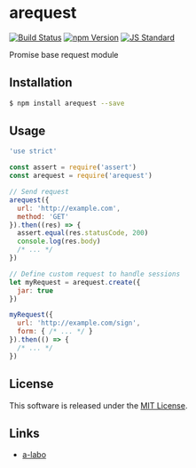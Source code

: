 arequest
==========

<!---
This file is generated by ape-tmpl. Do not update manually.
--->

<!-- Badge Start -->
<a name="badges"></a>

[![Build Status][bd_travis_shield_url]][bd_travis_url]
[![npm Version][bd_npm_shield_url]][bd_npm_url]
[![JS Standard][bd_standard_shield_url]][bd_standard_url]

[bd_repo_url]: https://github.com/a-labo/arequest
[bd_travis_url]: http://travis-ci.org/a-labo/arequest
[bd_travis_shield_url]: http://img.shields.io/travis/a-labo/arequest.svg?style=flat
[bd_travis_com_url]: http://travis-ci.com/a-labo/arequest
[bd_travis_com_shield_url]: https://api.travis-ci.com/a-labo/arequest.svg?token=
[bd_license_url]: https://github.com/a-labo/arequest/blob/master/LICENSE
[bd_codeclimate_url]: http://codeclimate.com/github/a-labo/arequest
[bd_codeclimate_shield_url]: http://img.shields.io/codeclimate/github/a-labo/arequest.svg?style=flat
[bd_codeclimate_coverage_shield_url]: http://img.shields.io/codeclimate/coverage/github/a-labo/arequest.svg?style=flat
[bd_gemnasium_url]: https://gemnasium.com/a-labo/arequest
[bd_gemnasium_shield_url]: https://gemnasium.com/a-labo/arequest.svg
[bd_npm_url]: http://www.npmjs.org/package/arequest
[bd_npm_shield_url]: http://img.shields.io/npm/v/arequest.svg?style=flat
[bd_standard_url]: http://standardjs.com/
[bd_standard_shield_url]: https://img.shields.io/badge/code%20style-standard-brightgreen.svg

<!-- Badge End -->


<!-- Description Start -->
<a name="description"></a>

Promise base request module

<!-- Description End -->


<!-- Overview Start -->
<a name="overview"></a>



<!-- Overview End -->


<!-- Sections Start -->
<a name="sections"></a>

<!-- Section from "doc/guides/01.Installation.md.hbs" Start -->

<a name="section-doc-guides-01-installation-md"></a>

Installation
-----

```bash
$ npm install arequest --save
```


<!-- Section from "doc/guides/01.Installation.md.hbs" End -->

<!-- Section from "doc/guides/02.Usage.md.hbs" Start -->

<a name="section-doc-guides-02-usage-md"></a>

Usage
---------

```javascript
'use strict'

const assert = require('assert')
const arequest = require('arequest')

// Send request
arequest({
  url: 'http://example.com',
  method: 'GET'
}).then((res) => {
  assert.equal(res.statusCode, 200)
  console.log(res.body)
  /* ... */
})

// Define custom request to handle sessions
let myRequest = arequest.create({
  jar: true
})

myRequest({
  url: 'http://example.com/sign',
  form: { /* ... */ }
}).then(() => {
  /* ... */
})

```


<!-- Section from "doc/guides/02.Usage.md.hbs" End -->


<!-- Sections Start -->


<!-- LICENSE Start -->
<a name="license"></a>

License
-------
This software is released under the [MIT License](https://github.com/a-labo/arequest/blob/master/LICENSE).

<!-- LICENSE End -->


<!-- Links Start -->
<a name="links"></a>

Links
------

+ [a-labo][a_labo_url]

[a_labo_url]: https://github.com/a-labo

<!-- Links End -->
